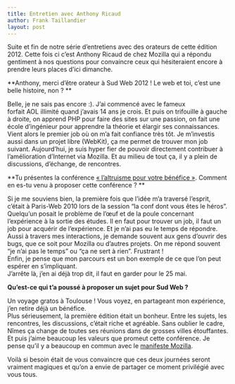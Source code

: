 ```yaml
---
title: Entretien avec Anthony Ricaud
author: Frank Taillandier
layout: post
---
```


Suite et fin de notre série d&rsquo;entretiens avec des orateurs de cette édition 2012. Cette fois ci c&rsquo;est Anthony Ricaud de chez Mozilla qui a répondu gentiment à nos questions pour convaincre ceux qui hésiteraient encore à prendre leurs places d&rsquo;ici dimanche.

**Anthony, merci d’être orateur à Sud Web 2012 ! Le web et toi, c’est une belle histoire, non ? **

Belle, je ne sais pas encore :). J’ai commencé avec le fameux forfait AOL illimité quand j’avais 14 ans je crois. Et puis on trifouille à gauche à droite, on apprend PHP pour faire des sites sur une passion, on fait une école d’ingénieur pour apprendre la théorie et élargir ses connaissances. Vient alors le premier job où on m’a fait confiance très tôt. Je m’investis aussi dans un projet libre (WebKit), ça me permet de trouver mon job suivant. Aujourd’hui, je suis hyper fier de pouvoir directement contribuer à l’amélioration d’Internet via Mozilla. Et au milieu de tout ça, il y a plein de discussions, d’échange, de rencontres.

**Tu présentes la conférence [« l’altruisme pour votre bénéfice »][2]. Comment en es-tu venu à proposer cette conférence ? **

Si je me souviens bien, la première fois que l’idée m’a traversé l’esprit, c’était à Paris-Web 2010 lors de la session “la conf dont vous êtes le héros”. Quelqu’un posait le problème de l’œuf et de la poule concernant l’expérience à la sortie des études. Il en faut pour trouver un job, il faut un job pour acquérir de l’expérience. Et je n’ai pas eu le temps de répondre.  
Aussi à travers mes interactions, je demande souvent aux gens d’ouvrir des bugs, que ce soit pour Mozilla ou d’autres projets. On me répond souvent “je n’ai pas le temps” ou “ça ne sert à rien”. Frustrant !  
Enfin, je pense que mon parcours est un bon exemple de ce que l’on peut espérer en s’impliquant.  
J’arrête là, j’en ai déjà trop dit, il faut en garder pour le 25 mai.

**Qu’est-ce qui t’a poussé à proposer un sujet pour Sud Web ?**

Un voyage gratos à Toulouse ! Vous voyez, en partageant mon expérience, j’en retire déjà un bénéfice.  
Plus sérieusement, la première édition était un bonheur. Entre les sujets, les rencontres, les discussions, c’était riche et agréable. Sans oublier le cadre, Nîmes ça change de toutes ses réunions dans de grosses villes étouffantes. Et puis j’aime beaucoup les valeurs que promeut cette conférence. Je pense qu’il y a beaucoup en commun avec le [manifeste Mozilla][3].

Voilà si besoin était de vous convaincre que ces deux journées seront vraiment magiques et qu&rsquo;on a envie de partager ce moment privilégié avec vous tous.

 [1]: http://sudweb.fr/2012/inscription/ "Inscription"
 [2]: http://sudweb.fr/2012/talk/laltruisme-pour-votre-benefice/ "L’altruisme pour votre bénéfice"
 [3]: http://www.mozilla.org/about/manifesto.fr.html
